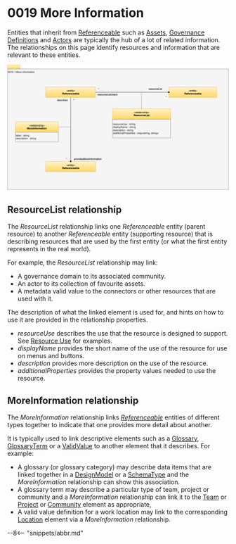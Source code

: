 <!-- SPDX-License-Identifier: CC-BY-4.0 -->
<!-- Copyright Contributors to the Egeria project. -->

# 0019 More Information

Entities that inherit from [Referenceable](/types/0/0010-Base-Model) such as [Assets](/types/0/0010-Base-Model), [Governance Definitions](/types/4/0401-Governance-Definitions) and [Actors](/types/1/0110-Actors) are typically the hub of a lot of related information.  The relationships on this page identify resources and information that are relevant to these entities.

![UML](0019-More-Information.svg)

## ResourceList relationship

The *ResourceList* relationship links one *Referenceable* entity (parent resource) to another *Referenceable* entity (supporting resource) that is describing resources that are used by the first entity (or what the first entity represents in the real world).

For example, the *ResourceList* relationship may link:

* A governance domain to its associated community.
* An actor to its collection of favourite assets.
* A metadata valid value to the connectors or other resources that are used with it.

The description of what the linked element is used for, and hints on how to use it are provided in the relationship properties.

* *resourceUse* describes the use that the resource is designed to support.  See [Resource Use](/concepts/resource-use) for examples.
* *displayName* provides the short name of the use of the resource for use on menus and buttons.
* *description* provides more description on the use of the resource.
* *additionalProperties* provides the property values needed to use the resource.

## MoreInformation relationship

The *MoreInformation* relationship links [*Referenceable*](/types/0/0010-Base-Model/#referenceable) entities of different types together to indicate that one provides more detail about another.

It is typically used to link descriptive elements such as a [Glossary](/types/3/0310-Glossary),  [GlossaryTerm](/types/3/0330-Terms) or a [ValidValue](/types/5/0545-Reference-Data) to another element that it describes.  For example:

* A glossary (or glossary category) may describe data items that are linked together in a [DesignModel](/types/5/0566-Design-Model-Organization) or a [SchemaType](/types/5/0501-Schema-Elements) and the *MoreInformation* relationship can show this association.
* A glossary term may describe a particular type of team, project or community and a *MoreInformation* relationship can link it to the [Team](/types/1/0115-Teams) or [Project](/types/1/0130-Projects)  or [Community](/types/1/0140-Communities) element as appropriate,
* A valid value definition for a work location may link to the corresponding [Location](/types/0/0025-Locations) element via a *MoreInformation* relationship.


--8<-- "snippets/abbr.md"
